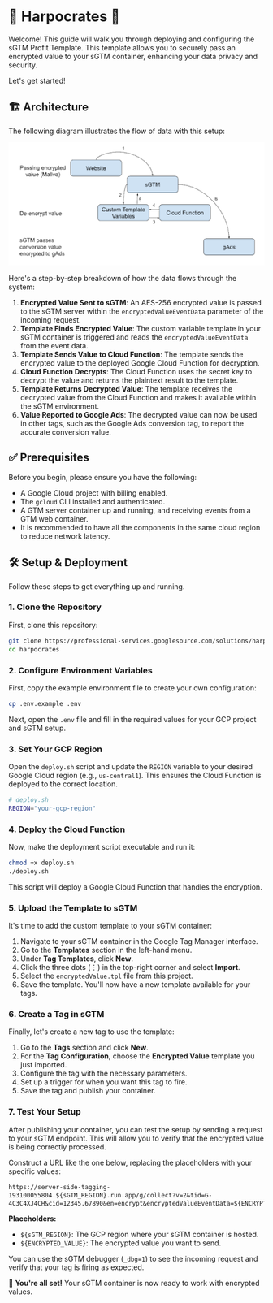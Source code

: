 # 🚀 Harpocrates 🚀

Welcome! This guide will walk you through deploying and configuring the sGTM Profit Template. This template allows you to securely pass an encrypted value to your sGTM container, enhancing your data privacy and security.

Let's get started!

## 🏗️ Architecture

The following diagram illustrates the flow of data with this setup:

![Architecture Diagram](assets/diagram.png)

Here's a step-by-step breakdown of how the data flows through the system:

1.  **Encrypted Value Sent to sGTM**: An AES-256 encrypted value is passed to the sGTM server within the `encryptedValueEventData` parameter of the incoming request.
2.  **Template Finds Encrypted Value**: The custom variable template in your sGTM container is triggered and reads the `encryptedValueEventData` from the event data.
3.  **Template Sends Value to Cloud Function**: The template sends the encrypted value to the deployed Google Cloud Function for decryption.
4.  **Cloud Function Decrypts**: The Cloud Function uses the secret key to decrypt the value and returns the plaintext result to the template.
5.  **Template Returns Decrypted Value**: The template receives the decrypted value from the Cloud Function and makes it available within the sGTM environment.
6.  **Value Reported to Google Ads**: The decrypted value can now be used in other tags, such as the Google Ads conversion tag, to report the accurate conversion value.



## ✅ Prerequisites

Before you begin, please ensure you have the following:

*   A Google Cloud project with billing enabled.
*   The `gcloud` CLI installed and authenticated.
*   A GTM server container up and running, and receiving events from a GTM web container.
*   It is recommended to have all the components in the same cloud region to reduce network latency.

## 🛠️ Setup & Deployment

Follow these steps to get everything up and running.

### 1. Clone the Repository

First, clone this repository:

```bash
git clone https://professional-services.googlesource.com/solutions/harpocrates
cd harpocrates
```

### 2. Configure Environment Variables

First, copy the example environment file to create your own configuration:

```bash
cp .env.example .env
```

Next, open the `.env` file and fill in the required values for your GCP project and sGTM setup.

### 3. Set Your GCP Region

Open the `deploy.sh` script and update the `REGION` variable to your desired Google Cloud region (e.g., `us-central1`). This ensures the Cloud Function is deployed to the correct location.

```bash
# deploy.sh
REGION="your-gcp-region"
```

### 4. Deploy the Cloud Function

Now, make the deployment script executable and run it:

```bash
chmod +x deploy.sh
./deploy.sh
```

This script will deploy a Google Cloud Function that handles the encryption.

### 5. Upload the Template to sGTM

It's time to add the custom template to your sGTM container:

1.  Navigate to your sGTM container in the Google Tag Manager interface.
2.  Go to the **Templates** section in the left-hand menu.
3.  Under **Tag Templates**, click **New**.
4.  Click the three dots (⋮) in the top-right corner and select **Import**.
5.  Select the `encryptedValue.tpl` file from this project.
6.  Save the template. You'll now have a new template available for your tags.

### 6. Create a Tag in sGTM

Finally, let's create a new tag to use the template:

1.  Go to the **Tags** section and click **New**.
2.  For the **Tag Configuration**, choose the **Encrypted Value** template you just imported.
3.  Configure the tag with the necessary parameters.
4.  Set up a trigger for when you want this tag to fire.
5.  Save the tag and publish your container.

### 7. Test Your Setup

After publishing your container, you can test the setup by sending a request to your sGTM endpoint. This will allow you to verify that the encrypted value is being correctly processed.

Construct a URL like the one below, replacing the placeholders with your specific values:

```
https://server-side-tagging-193100055804.${sGTM_REGION}.run.app/g/collect?v=2&tid=G-4C3C4XJ4CH&cid=12345.67890&en=encrypt&encryptedValueEventData=${ENCRYPTED_VALUE}%3D%3D&_dbg=1
```

**Placeholders:**

*   `${sGTM_REGION}`: The GCP region where your sGTM container is hosted.
*   `${ENCRYPTED_VALUE}`: The encrypted value you want to send.

You can use the sGTM debugger (`_dbg=1`) to see the incoming request and verify that your tag is firing as expected.

🎉 **You're all set!** Your sGTM container is now ready to work with encrypted values.
